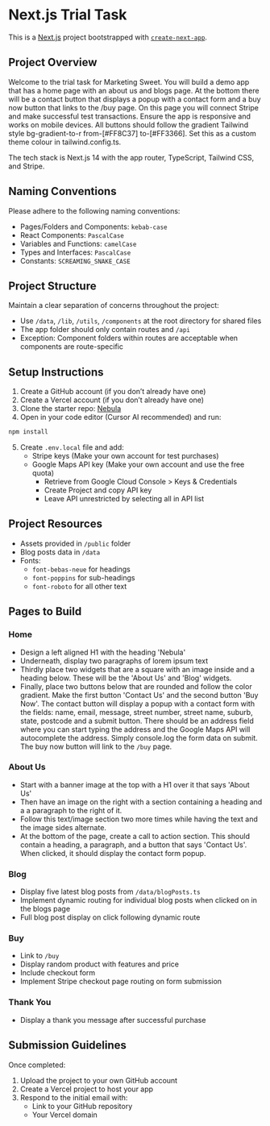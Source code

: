 # Next.js Trial Task

This is a [Next.js](https://nextjs.org) project bootstrapped with [`create-next-app`](https://nextjs.org/docs/app/api-reference/cli/create-next-app).

## Project Overview

Welcome to the trial task for Marketing Sweet. You will build a demo app that has a home page with an about us and blogs page. At the bottom there will be a contact button that displays a popup with a contact form and a buy now button that links to the /buy page. On this page you will connect Stripe and make successful test transactions. Ensure the app is responsive and works on mobile devices. All buttons should follow the gradient Tailwind style bg-gradient-to-r from-[#FF8C37] to-[#FF3366]. Set this as a custom theme colour in tailwind.config.ts.

The tech stack is Next.js 14 with the app router, TypeScript, Tailwind CSS, and Stripe.

## Naming Conventions

Please adhere to the following naming conventions:
- Pages/Folders and Components: `kebab-case`
- React Components: `PascalCase`
- Variables and Functions: `camelCase`
- Types and Interfaces: `PascalCase`
- Constants: `SCREAMING_SNAKE_CASE`

## Project Structure

Maintain a clear separation of concerns throughout the project:
- Use `/data`, `/lib`, `/utils`, `/components` at the root directory for shared files
- The app folder should only contain routes and `/api`
- Exception: Component folders within routes are acceptable when components are route-specific

## Setup Instructions

1. Create a GitHub account (if you don’t already have one)
2. Create a Vercel account (if you don’t already have one)
3. Clone the starter repo: [Nebula](https://github.com/mstrials/Nebula)
4. Open in your code editor (Cursor AI recommended) and run:
```bash
npm install
```
5. Create `.env.local` file and add:
   - Stripe keys (Make your own account for test purchases)
   - Google Maps API key (Make your own account and use the free quota)
     - Retrieve from Google Cloud Console > Keys & Credentials
     - Create Project and copy API key
     - Leave API unrestricted by selecting all in API list

## Project Resources
- Assets provided in `/public` folder
- Blog posts data in `/data`
- Fonts:
  - `font-bebas-neue` for headings
  - `font-poppins` for sub-headings
  - `font-roboto` for all other text

## Pages to Build

### Home
- Design a left aligned H1 with the heading 'Nebula'
- Underneath, display two paragraphs of lorem ipsum text
- Thirdly place two widgets that are a square with an image inside and a heading below. These will be the 'About Us' and 'Blog' widgets.
- Finally, place two buttons below that are rounded and follow the color gradient. Make the first button 'Contact Us' and the second button 'Buy Now'. The contact button will display a popup with a contact form with the fields: name, email, message, street number, street name, suburb, state, postcode and a submit button. There should be an address field where you can start typing the address and the Google Maps API will autocomplete the address. Simply console.log the form data on submit. The buy now button will link to the `/buy` page.

### About Us
- Start with a banner image at the top with a H1 over it that says 'About Us'
- Then have an image on the right with a section containing a heading and a a paragraph to the right of it.
- Follow this text/image section two more times while having the text and the image sides alternate.
- At the bottom of the page, create a call to action section. This should contain a heading, a paragraph, and a button that says 'Contact Us'. When clicked, it should display the contact form popup.

### Blog
- Display five latest blog posts from `/data/blogPosts.ts`
- Implement dynamic routing for individual blog posts when clicked on in the blogs page
- Full blog post display on click following dynamic route

### Buy
- Link to `/buy`
- Display random product with features and price
- Include checkout form
- Implement Stripe checkout page routing on form submission

### Thank You
- Display a thank you message after successful purchase


## Submission Guidelines

Once completed:
1. Upload the project to your own GitHub account
2. Create a Vercel project to host your app
3. Respond to the initial email with:
   - Link to your GitHub repository
   - Your Vercel domain


